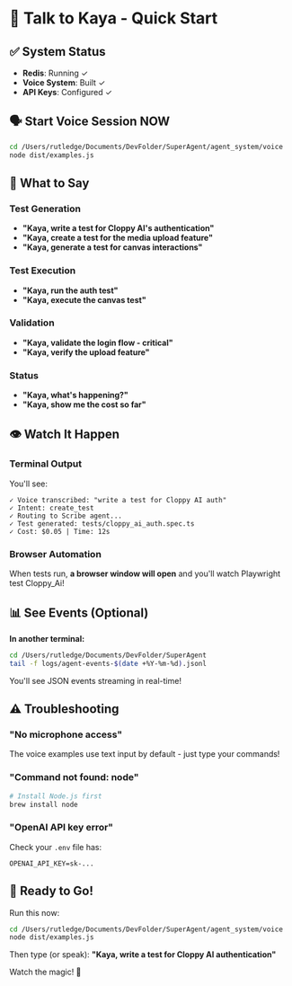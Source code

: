 # 🎤 Talk to Kaya - Quick Start

## ✅ System Status

- **Redis**: Running ✓
- **Voice System**: Built ✓
- **API Keys**: Configured ✓

## 🗣️ Start Voice Session NOW

```bash
cd /Users/rutledge/Documents/DevFolder/SuperAgent/agent_system/voice
node dist/examples.js
```

## 🎯 What to Say

### Test Generation
- **"Kaya, write a test for Cloppy AI's authentication"**
- **"Kaya, create a test for the media upload feature"**
- **"Kaya, generate a test for canvas interactions"**

### Test Execution
- **"Kaya, run the auth test"**
- **"Kaya, execute the canvas test"**

### Validation
- **"Kaya, validate the login flow - critical"**
- **"Kaya, verify the upload feature"**

### Status
- **"Kaya, what's happening?"**
- **"Kaya, show me the cost so far"**

## 👁️ Watch It Happen

### Terminal Output
You'll see:
```
✓ Voice transcribed: "write a test for Cloppy AI auth"
✓ Intent: create_test
✓ Routing to Scribe agent...
✓ Test generated: tests/cloppy_ai_auth.spec.ts
✓ Cost: $0.05 | Time: 12s
```

### Browser Automation
When tests run, **a browser window will open** and you'll watch Playwright test Cloppy_Ai!

## 📊 See Events (Optional)

**In another terminal:**
```bash
cd /Users/rutledge/Documents/DevFolder/SuperAgent
tail -f logs/agent-events-$(date +%Y-%m-%d).jsonl
```

You'll see JSON events streaming in real-time!

## ⚠️ Troubleshooting

### "No microphone access"
The voice examples use text input by default - just type your commands!

### "Command not found: node"
```bash
# Install Node.js first
brew install node
```

### "OpenAI API key error"
Check your `.env` file has:
```
OPENAI_API_KEY=sk-...
```

## 🚀 Ready to Go!

Run this now:
```bash
cd /Users/rutledge/Documents/DevFolder/SuperAgent/agent_system/voice
node dist/examples.js
```

Then type (or speak): **"Kaya, write a test for Cloppy AI authentication"**

Watch the magic! 🎉

